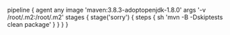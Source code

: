 pipeline {
    agent any
             image 'maven:3.8.3-adoptopenjdk-1.8.0'
             args '-v /root/.m2:/root/.m2'
    stages {
        stage('sorry') {
            steps {
                sh 'mvn -B -Dskiptests clean package'
            }
        }
    }
}
